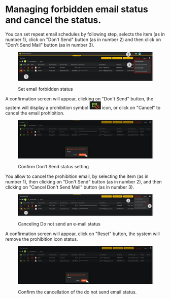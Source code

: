 # Managing forbidden email status and cancel the status.

You can set repeat email schedules by following step, selects the item (as in number 1), click on "Don't Send" button (as in number 2) and then click on "Don't Send Mail" button (as in number 3).

<figure><img src="../../.gitbook/assets/image (70) (2).png" alt=""><figcaption><p>Set email forbidden status</p></figcaption></figure>

A confirmation screen will appear, clicking on "Don't Send" button, the system will display a prohibition symbol ![](<../../.gitbook/assets/image (1) (2).png>) icon, or click on "Cancel" to cancel the email prohibition.

<figure><img src="../../.gitbook/assets/image (58) (2).png" alt=""><figcaption><p>Confirm Don’t Send status setting</p></figcaption></figure>

You allow to cancel the prohibition email, by selecting the item (as in number 1), then clicking on "Don't Send" button (as in number 2), and then clicking on "Cancel Don't Send Mail" button (as in number 3).

<figure><img src="../../.gitbook/assets/image (93) (2).png" alt=""><figcaption><p>Canceling Do not send an e-mail status</p></figcaption></figure>

A confirmation screen will appear, click on "Reset" button, the system will remove the prohibition icon status.

<figure><img src="../../.gitbook/assets/image (4) (2).png" alt=""><figcaption><p>Confirm the cancellation of the do not send email status.</p></figcaption></figure>
